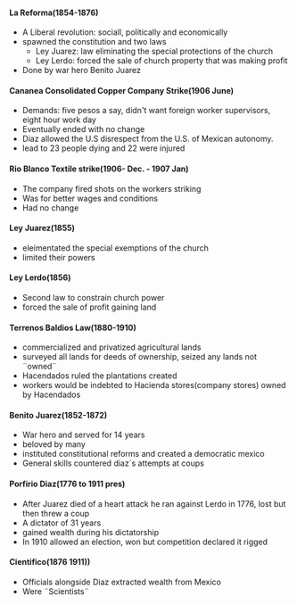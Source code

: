 #### La Reforma(1854-1876)
 - A Liberal revolution: sociall, politically and economically
 - spawned the constitution and two laws
	 - Ley Juarez: law eliminating the special protections of the church
	 - Ley Lerdo: forced the sale of church property that was making profit
 -  Done by war hero Benito Juarez

#### Cananea Consolidated Copper Company Strike(1906 June)
 - Demands: five pesos a say, didn't want foreign worker supervisors, eight hour work day
 - Eventually ended with no change
 - Diaz allowed the U.S disrespect from the U.S. of Mexican autonomy.
 - lead to 23 people dying and 22 were injured

#### Rio Blanco Textile strike(1906- Dec. - 1907 Jan)
 - The company fired shots on the workers striking
 - Was for better wages and conditions
 - Had no change

#### Ley Juarez(1855)
 - eleimentated the special exemptions of the church
 - limited their powers

#### Ley Lerdo(1856)
 - Second law to constrain church power
 - forced the sale of profit gaining land

#### Terrenos Baldios Law(1880-1910)
 - commercialized and privatized agricultural lands
 - surveyed all lands for deeds of ownership, seized any lands not  ¨owned¨
 - Hacendados ruled the plantations created
 - workers would be indebted to Hacienda stores(company stores) owned by Hacendados

#### Benito Juarez(1852-1872)
 - War hero and served for 14 years
 - beloved by many
 - instituted constitutional reforms and created a democratic mexico
 - General skills countered diaz´s attempts at coups

#### Porfirio Diaz(1776 to 1911 pres)
 - After Juarez died of a heart attack he ran against Lerdo in 1776, lost but then threw a coup
 - A dictator of 31 years
 - gained wealth during his dictatorship
 - In 1910 allowed an election, won but competition declared it rigged

#### Cientifico(1876 1911))
 - Officials alongside Diaz extracted wealth from Mexico
 - Were ¨Scientists¨
<!--stackedit_data:
eyJoaXN0b3J5IjpbLTUwNjA2NDMwOSw0MzYwMjg1NDgsLTg3ND
A0MTY5Niw5ODkxNzI5Miw0OTcyMTU3ODgsLTQ1NDk0NDMyNiwx
MDc5MzAwNDE1LDYzMTEwNTk3MywtMjA4ODc0NjYxMl19
-->